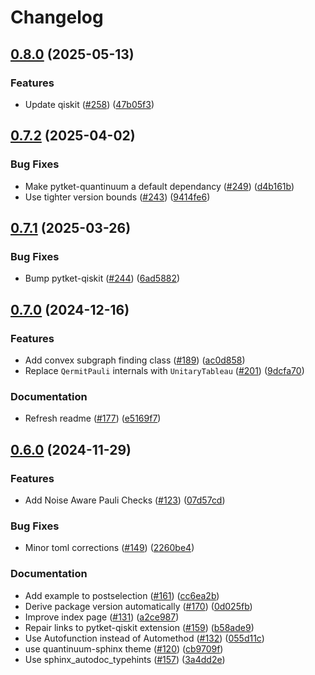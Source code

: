 # Changelog

## [0.8.0](https://github.com/CQCL/Qermit/compare/v0.7.2...v0.8.0) (2025-05-13)


### Features

* Update qiskit ([#258](https://github.com/CQCL/Qermit/issues/258)) ([47b05f3](https://github.com/CQCL/Qermit/commit/47b05f321e2723ce41534e9cb17e03564a6b80f8))

## [0.7.2](https://github.com/CQCL/Qermit/compare/v0.7.1...v0.7.2) (2025-04-02)


### Bug Fixes

* Make pytket-quantinuum a default dependancy ([#249](https://github.com/CQCL/Qermit/issues/249)) ([d4b161b](https://github.com/CQCL/Qermit/commit/d4b161bfa985df95fdfe064e1d233bfa0566d338))
* Use tighter version bounds ([#243](https://github.com/CQCL/Qermit/issues/243)) ([9414fe6](https://github.com/CQCL/Qermit/commit/9414fe68835a605b81a58a4320a347463c833335))

## [0.7.1](https://github.com/CQCL/Qermit/compare/v0.7.0...v0.7.1) (2025-03-26)


### Bug Fixes

* Bump pytket-qiskit ([#244](https://github.com/CQCL/Qermit/issues/244)) ([6ad5882](https://github.com/CQCL/Qermit/commit/6ad58822dfb87fab52b267546ba92ac103fc14ba))

## [0.7.0](https://github.com/CQCL/Qermit/compare/v0.6.0...v0.7.0) (2024-12-16)


### Features

* Add convex subgraph finding class ([#189](https://github.com/CQCL/Qermit/issues/189)) ([ac0d858](https://github.com/CQCL/Qermit/commit/ac0d85832227c44f805166e519a08e0df04a95a9))
* Replace `QermitPauli` internals with `UnitaryTableau` ([#201](https://github.com/CQCL/Qermit/issues/201)) ([9dcfa70](https://github.com/CQCL/Qermit/commit/9dcfa700f621e573f87ee0ef53b6e95d4f7b64ed))


### Documentation

* Refresh readme ([#177](https://github.com/CQCL/Qermit/issues/177)) ([e5169f7](https://github.com/CQCL/Qermit/commit/e5169f79fcc29c8ec0d0d034d2379ff8ad8b18b7))

## [0.6.0](https://github.com/CQCL/Qermit/compare/v0.5.0...v0.6.0) (2024-11-29)


### Features

* Add Noise Aware Pauli Checks ([#123](https://github.com/CQCL/Qermit/issues/123)) ([07d57cd](https://github.com/CQCL/Qermit/commit/07d57cd06e7e6eabf980a4f198e8bba04785bdfb))


### Bug Fixes

* Minor toml corrections ([#149](https://github.com/CQCL/Qermit/issues/149)) ([2260be4](https://github.com/CQCL/Qermit/commit/2260be4bf05e34a70f8773c58d03cc09c2e46e41))


### Documentation

* Add example to postselection ([#161](https://github.com/CQCL/Qermit/issues/161)) ([cc6ea2b](https://github.com/CQCL/Qermit/commit/cc6ea2b18596f0145b8cac2f85353d908bbc859c))
* Derive package version automatically ([#170](https://github.com/CQCL/Qermit/issues/170)) ([0d025fb](https://github.com/CQCL/Qermit/commit/0d025fb357c6fcf43db520a4905567fa3515b643))
* Improve index page ([#131](https://github.com/CQCL/Qermit/issues/131)) ([a2ce987](https://github.com/CQCL/Qermit/commit/a2ce98723c89415152846536627928af953a7d9a))
* Repair links to pytket-qiskit extension ([#159](https://github.com/CQCL/Qermit/issues/159)) ([b58ade9](https://github.com/CQCL/Qermit/commit/b58ade92921503a5809e1d27e026bc06e3601d64))
* Use Autofunction instead of Automethod ([#132](https://github.com/CQCL/Qermit/issues/132)) ([055d11c](https://github.com/CQCL/Qermit/commit/055d11ce38063d8b097cd457ddaaba8e2ab43fcc))
* use quantinuum-sphinx theme ([#120](https://github.com/CQCL/Qermit/issues/120)) ([cb9709f](https://github.com/CQCL/Qermit/commit/cb9709f3ecbf410cc0dc689278d9cc3d1b8cd7e9))
* Use sphinx_autodoc_typehints ([#157](https://github.com/CQCL/Qermit/issues/157)) ([3a4dd2e](https://github.com/CQCL/Qermit/commit/3a4dd2e568a6c4d13166aaf690e0ee1562af0b37))
